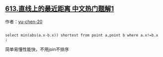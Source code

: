 ## [613.直线上的最近距离 中文热门题解1](https://leetcode.cn/problems/shortest-distance-in-a-line/solutions/100000/huan-shi-jian-dan-jiu-shi-mei-by-yu-chen-20)

作者：[yu-chen-20](https://leetcode.cn/u/yu-chen-20)

```
select min(abs(a.x-b.x)) shortest from point a,point b where a.x!=b.x ;  
```
简单易懂性能快，不用join不排序